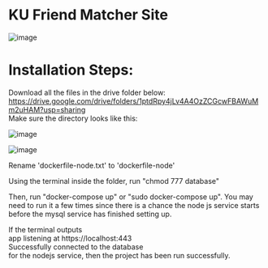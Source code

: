 # KU Friend Matcher Site
![image](https://github.com/SSMYJAY/demo-repository/assets/89928533/df5c760f-6106-409a-b1fc-1079efaa2ade)

# Installation Steps:
Download all the files in the drive folder below:  
https://drive.google.com/drive/folders/1ptdRpy4jLv4A4OzZCGcwFBAWuMm2uHAM?usp=sharing  
Make sure the directory looks like this:  

![image](https://github.com/SSMYJAY/demo-repository/assets/89928533/38123508-feb4-4cde-a80e-95939734e2ba)  

![image](https://github.com/SSMYJAY/demo-repository/assets/89928533/152cc722-1a7e-45b8-bdb8-2393c43fda8d)


Rename 'dockerfile-node.txt' to 'dockerfile-node'

Using the terminal inside the folder, run "chmod 777 database"

Then, run "docker-compose up" or "sudo docker-compose up". You may need to run it a few times since there is a chance the node js service starts before the mysql service has finished setting up. 

If the terminal outputs  
app listening at https://localhost:443  
Successfully connected to the database  
for the nodejs service, then the project has been run successfully.





